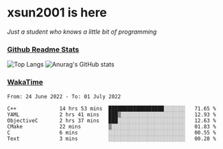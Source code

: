 # xsun2001 is here

*Just a student who knows a little bit of programming*

### [Github Readme Stats](https://github.com/anuraghazra/github-readme-stats)

![Top Langs](https://github-readme-stats.vercel.app/api/top-langs/?username=xsun2001&layout=compact&theme=radical) ![Anurag's GitHub stats](https://github-readme-stats.vercel.app/api?username=xsun2001&show_icons=true&theme=radical)

### [WakaTime](https://wakatime.com)

<!--START_SECTION:waka-->

```text
From: 24 June 2022 - To: 01 July 2022

C++              14 hrs 53 mins  ██████████████████░░░░░░░   71.65 %
YAML             2 hrs 41 mins   ███▒░░░░░░░░░░░░░░░░░░░░░   12.93 %
ObjectiveC       2 hrs 37 mins   ███░░░░░░░░░░░░░░░░░░░░░░   12.63 %
CMake            22 mins         ▒░░░░░░░░░░░░░░░░░░░░░░░░   01.83 %
C                6 mins          ░░░░░░░░░░░░░░░░░░░░░░░░░   00.55 %
Text             3 mins          ░░░░░░░░░░░░░░░░░░░░░░░░░   00.28 %
```

<!--END_SECTION:waka-->
